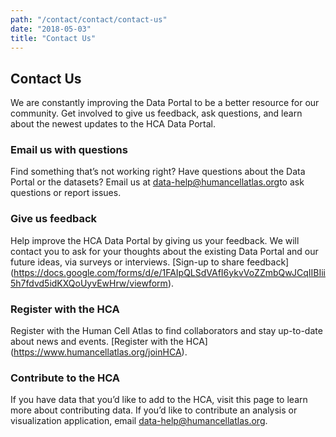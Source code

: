 ```yaml
---
path: "/contact/contact/contact-us"
date: "2018-05-03"
title: "Contact Us"
---
```


## Contact Us

We are constantly improving the Data Portal to be a better resource for our community.  Get involved to give us feedback, ask questions, and learn about the newest updates to the HCA Data Portal.  

### Email us with questions

Find something that’s not working right?  Have questions about the Data Portal or the datasets? Email us at [data-help@humancellatlas.org](mailto:data-help@humancellatlas.org)to ask questions or report issues. 

### Give us feedback

Help improve the HCA Data Portal by giving us your feedback.  We will contact you to ask for your thoughts about the existing Data Portal and our future ideas, via surveys or interviews. [Sign-up to share feedback] (https://docs.google.com/forms/d/e/1FAIpQLSdVAfI6ykvVoZZmbQwJCqIIBIii5h7fdvd5idKXQoUyvEwHrw/viewform). 

### Register with the HCA

Register with the Human Cell Atlas to find collaborators and stay up-to-date about news and events.  [Register with the HCA] (https://www.humancellatlas.org/joinHCA).

### Contribute to the HCA

If you have data that you’d like to add to the HCA, visit this page to learn more about contributing data.  If you’d like to contribute an analysis or visualization application, email [data-help@humancellatlas.org](mailto:data-help@humancellatlas.org). 
